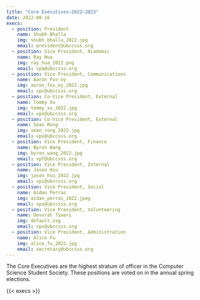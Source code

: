 ```yaml
---
title: "Core Executives—2022–2023"
date: 2022-08-16
execs:
  - position: President
    name: Shubh Bhalla
    img: shubh_bhalla_2022.jpg
    email: president@ubccsss.org
  - position: Vice President, Academic
    name: Ray Hua
    img: ray_hua_2022.png
    email: vpa@ubccsss.org
  - position: Vice President, Communications
    name: Aaron Fos-oy
    img: aaron_fos_oy_2022.jpg
    email: vpc@ubccsss.org
  - position: Co-Vice President, External
    name: Tommy Xu
    img: tommy_xu_2022.jpg 
    email: vpx@ubccsss.org
  - position: Co-Vice President, External
    name: Sean Rong
    img: sean_rong_2022.jpg
    email: vpx@ubccsss.org
  - position: Vice President, Finance
    name: Byron Wang
    img: byron_wang_2022.jpg
    email: vpf@ubccsss.org
  - position: Vice President, Internal
    name: Jason Hsu
    img: jason_hsu_2022.jpg 
    email: vpi@ubccsss.org
  - position: Vice President, Social
    name: Aidan Perras
    img: aidan_perras_2022.jpeg 
    email: vps@ubccsss.org
  - position: Vice President, Volunteering
    name: Devvrat Tiwari
    img: default.svg
    email: vpv@ubccsss.org
  - position: Vice President, Administration 
    name: Alice Fu 
    img: alice_fu_2022.jpg 
    email: secretary@ubccsss.org
---
```


The Core Executives are the highest stratum of officer in the Computer Science Student Society. These positions are voted on in the annual spring elections.

{{< execs >}}
